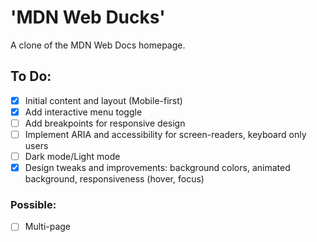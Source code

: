 # 'MDN Web Ducks'
A clone of the MDN Web Docs homepage.

## To Do:
- [x] Initial content and layout (Mobile-first)
- [x] Add interactive menu toggle
- [ ] Add breakpoints for responsive design
- [ ] Implement ARIA and accessibility for screen-readers, keyboard only users
- [ ] Dark mode/Light mode
- [x] Design tweaks and improvements: background colors, animated background, responsiveness (hover, focus)
### Possible:
- [ ] Multi-page

